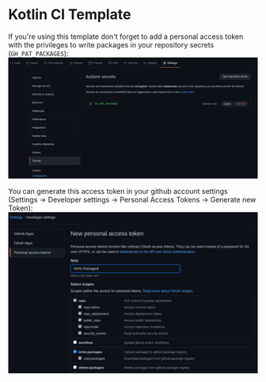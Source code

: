 # Kotlin CI Template

If you're using this template don't forget to add a personal access token with the privileges to write packages in your repository secrets (`GH_PAT_PACKAGES`):
![](./resources/img/github_repo_secrets.png)

You can generate this access token in your github account settings (Settings -> Developer settings -> Personal Access Tokens -> Generate new Token):
![](./resources/img/github_pat.png)
